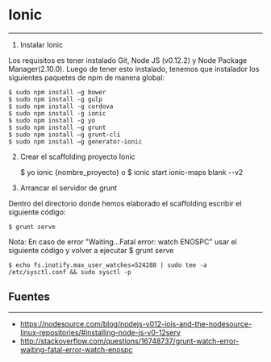  # Ionic
  ---

 1) Instalar Ionic <br>

Los requisitos es tener instalado Git, Node JS (v0.12.2) y Node Package Manager(2.10.0). Luego de tener esto instalado, tenemos que instalador los siguientes paquetes de npm de manera global:

    $ sudo npm install –g bower
    $ sudo npm install -g gulp
    $ sudo npm install -g cordova
    $ sudo npm install -g ionic
    $ sudo npm install -g yo
    $ sudo npm install –g grunt 
    $ sudo npm install –g grunt-cli
    $ sudo npm install –g generator-ionic

 2) Crear el scaffolding proyecto Ionic <br>

    $ yo ionic {nombre_proyecto}
    o
    $  ionic start ionic-maps blank --v2 

 3) Arrancar el servidor de grunt <br>

 Dentro del directorio donde hemos elaborado el scaffolding escribir el siguiente código:

    $ grunt serve
    
Nota: En caso de error "Waiting…Fatal error: watch ENOSPC" usar el siguiente código y volver a ejecutar $ grunt serve

    $ echo fs.inotify.max_user_watches=524288 | sudo tee -a /etc/sysctl.conf && sudo sysctl -p

 ## Fuentes
 ---

 + https://nodesource.com/blog/nodejs-v012-iojs-and-the-nodesource-linux-repositories/#installing-node-js-v0-12serv
 + http://stackoverflow.com/questions/16748737/grunt-watch-error-waiting-fatal-error-watch-enospc